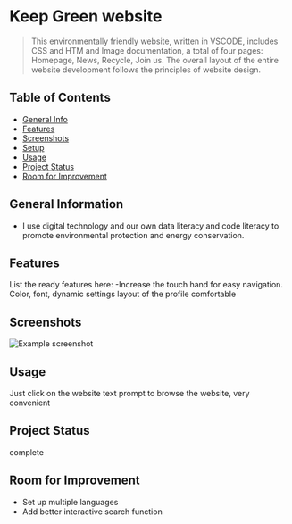 # Keep Green website
> This environmentally friendly website, written in VSCODE, includes CSS and HTM and Image documentation, a total of four pages: Homepage, News, Recycle, Join us. The overall layout of the entire website development follows the principles of website design.

> <!file:///Users/dangewenjing/Desktop/Keep%20Green%20website/Homepage.html -->

## Table of Contents
* [General Info](#general-information)
* [Features](#features)
* [Screenshots](#screenshots)
* [Setup](#setup)
* [Usage](#usage)
* [Project Status](#project-status)
* [Room for Improvement](#room-for-improvement)


## General Information
- I use digital technology and our own data literacy and code literacy to promote environmental protection and energy conservation.

## Features
List the ready features here:
-Increase the touch hand for easy navigation.
Color, font, dynamic settings layout of the profile comfortable



## Screenshots
![Example screenshot](file:///Users/dangewenjing/Desktop/%E6%88%AA%E5%B1%8F2022-11-07%20%E4%B8%8B%E5%8D%8812.58.20.png)



## Usage
Just click on the website text prompt to browse the website, very convenient


## Project Status
complete

## Room for Improvement

- Set up multiple languages
- Add better interactive search function


